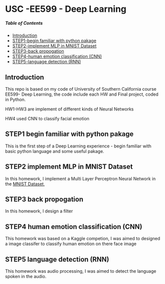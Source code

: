 # USC -EE599 - Deep Learning

##### Table of Contents  
- [Introduction](#Introduction)  
- [STEP1-begin familiar with python pakage](#STEP1)  
- [STEP2-implement MLP in MNIST Dataset](#STEP2) 
- [STEP3-back propogation](#STEP3) 
- [STEP4-human emotion classification (CNN)](#STEP4)   
- [STEP5-language detection (RNN)](#5)   

## Introduction

This repo is based on my code of University of Southern California course EE599- Deep Learning, the code include each HW and Final project, coded in Python. 
<p>HW1-HW3 are implement of different kinds of Neural Networks </p>
HW4 used CNN to classify facial emotion 

## STEP1 begin familiar with python pakage

This is the first step of a Deep Learning experience - begin familiar with basic python language and some useful pakage.

## STEP2 implement MLP in MNIST Dataset

In this homework, I implement a Multi Layer Perceptron Neural Network in the [MNIST Dataset](http://yann.lecun.com/exdb/mnist/), 

## STEP3 back propogation
In this homework, I design a filter

## STEP4 human emotion classification (CNN)
This homework was based on a Kaggle competion, I was aimed to designed a image classifer to classify human emotion on there face image

## STEP5 language detection (RNN)
This homework was audio processing, I was aimed to detect the language spoken in the audio.  
